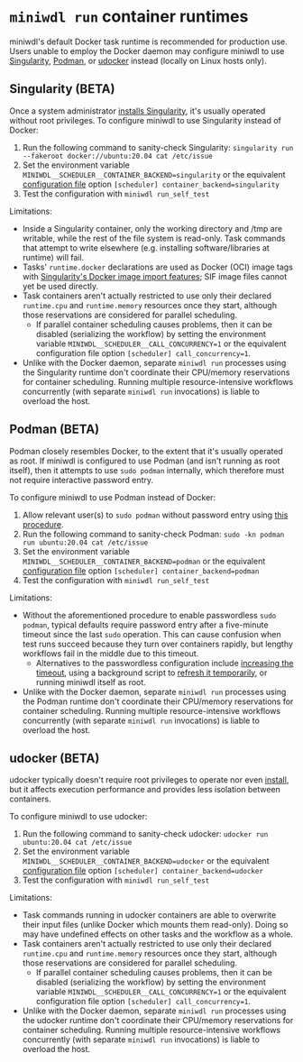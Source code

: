 # `miniwdl run` container runtimes

miniwdl's default Docker task runtime is recommended for production use. Users unable to employ the Docker daemon may configure miniwdl to use [Singularity](https://sylabs.io/singularity/), [Podman](https://podman.io/), or [udocker](https://indigo-dc.github.io/udocker/) instead (locally on Linux hosts only).

## Singularity (BETA)

Once a system administrator [installs Singularity](https://sylabs.io/guides/master/admin-guide/installation.html), it's usually operated without root privileges. To configure miniwdl to use Singularity instead of Docker:

1. Run the following command to sanity-check Singularity: `singularity run --fakeroot docker://ubuntu:20.04 cat /etc/issue`
2. Set the environment variable `MINIWDL__SCHEDULER__CONTAINER_BACKEND=singularity` or the equivalent [configuration file](https://miniwdl.readthedocs.io/en/latest/runner_reference.html#configuration) option `[scheduler] container_backend=singularity`
3. Test the configuration with `miniwdl run_self_test`

Limitations:

* Inside a Singularity container, only the working directory and /tmp are writable, while the rest of the file system is read-only. Task commands that attempt to write elsewhere (e.g. installing software/libraries at runtime) will fail.
* Tasks' `runtime.docker` declarations are used as Docker (OCI) image tags with [Singularity's Docker image import features](https://sylabs.io/guides/2.6/user-guide/singularity_and_docker.html); SIF image files cannot yet be used directly.
* Task containers aren't actually restricted to use only their declared `runtime.cpu` and `runtime.memory` resources once they start, although those reservations are considered for parallel scheduling.
  * If parallel container scheduling causes problems, then it can be disabled (serializing the workflow) by setting the environment variable `MINIWDL__SCHEDULER__CALL_CONCURRENCY=1` or the equivalent configuration file option `[scheduler] call_concurrency=1`.
* Unlike with the Docker daemon, separate `miniwdl run` processes using the Singularity runtime don't coordinate their CPU/memory reservations for container scheduling. Running multiple resource-intensive workflows concurrently (with separate `miniwdl run` invocations) is liable to overload the host.

## Podman (BETA)

Podman closely resembles Docker, to the extent that it's usually operated as root. If miniwdl is configured to use Podman (and isn't running as root itself), then it attempts to use `sudo podman` internally, which therefore must not require interactive password entry.

To configure miniwdl to use Podman instead of Docker:

1. Allow relevant user(s) to `sudo podman` without password entry using [this procedure](https://minikube.sigs.k8s.io/docs/drivers/podman/#known-issues).
2. Run the following command to sanity-check Podman: `sudo -kn podman run ubuntu:20.04 cat /etc/issue`
3. Set the environment variable `MINIWDL__SCHEDULER__CONTAINER_BACKEND=podman` or the equivalent [configuration file](https://miniwdl.readthedocs.io/en/latest/runner_reference.html#configuration) option `[scheduler] container_backend=podman`
4. Test the configuration with `miniwdl run_self_test`

Limitations:

* Without the aforementioned procedure to enable passwordless `sudo podman`, typical defaults require password entry after a five-minute timeout since the last `sudo` operation. This can cause confusion when test runs succeed because they turn over containers rapidly, but lengthy workflows fail in the middle due to this timeout.
  * Alternatives to the passwordless configuration include [increasing the timeout](https://unix.stackexchange.com/questions/382060/change-default-sudo-password-timeout), using a background script to [refresh it temporarily](https://serverfault.com/a/702019), or running miniwdl itself as root.
* Unlike with the Docker daemon, separate `miniwdl run` processes using the Podman runtime don't coordinate their CPU/memory reservations for container scheduling. Running multiple resource-intensive workflows concurrently (with separate `miniwdl run` invocations) is liable to overload the host.

## udocker (BETA)

udocker typically doesn't require root privileges to operate nor even [install](https://indigo-dc.github.io/udocker/installation_manual.html), but it affects execution performance and provides less isolation between containers.

To configure miniwdl to use udocker:

1. Run the following command to sanity-check udocker: `udocker run ubuntu:20.04 cat /etc/issue`
2. Set the environment variable `MINIWDL__SCHEDULER__CONTAINER_BACKEND=udocker` or the equivalent [configuration file](https://miniwdl.readthedocs.io/en/latest/runner_reference.html#configuration) option `[scheduler] container_backend=udocker`
3. Test the configuration with `miniwdl run_self_test`

Limitations:

* Task commands running in udocker containers are able to overwrite their input files (unlike Docker which mounts them read-only). Doing so may have undefined effects on other tasks and the workflow as a whole.
* Task containers aren't actually restricted to use only their declared `runtime.cpu` and `runtime.memory` resources once they start, although those reservations are considered for parallel scheduling.
  * If parallel container scheduling causes problems, then it can be disabled (serializing the workflow) by setting the environment variable `MINIWDL__SCHEDULER__CALL_CONCURRENCY=1` or the equivalent configuration file option `[scheduler] call_concurrency=1`.
* Unlike with the Docker daemon, separate `miniwdl run` processes using the udocker runtime don't coordinate their CPU/memory reservations for container scheduling. Running multiple resource-intensive workflows concurrently (with separate `miniwdl run` invocations) is liable to overload the host.

